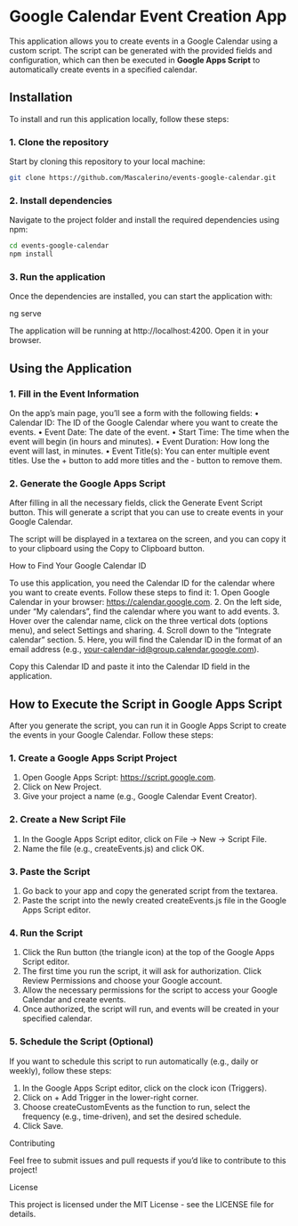 # Google Calendar Event Creation App

This application allows you to create events in a Google Calendar using a custom script. The script can be generated with the provided fields and configuration, which can then be executed in **Google Apps Script** to automatically create events in a specified calendar.

## Installation

To install and run this application locally, follow these steps:

### 1. Clone the repository

Start by cloning this repository to your local machine:

```bash
git clone https://github.com/Mascalerino/events-google-calendar.git
```

### 2. Install dependencies

Navigate to the project folder and install the required dependencies using npm:

```bash
cd events-google-calendar
npm install
```

### 3. Run the application

Once the dependencies are installed, you can start the application with:

ng serve

The application will be running at http://localhost:4200. Open it in your browser.

## Using the Application

### 1. Fill in the Event Information

On the app’s main page, you’ll see a form with the following fields:
• Calendar ID: The ID of the Google Calendar where you want to create the events.
• Event Date: The date of the event.
• Start Time: The time when the event will begin (in hours and minutes).
• Event Duration: How long the event will last, in minutes.
• Event Title(s): You can enter multiple event titles. Use the + button to add more titles and the - button to remove them.

### 2. Generate the Google Apps Script

After filling in all the necessary fields, click the Generate Event Script button. This will generate a script that you can use to create events in your Google Calendar.

The script will be displayed in a textarea on the screen, and you can copy it to your clipboard using the Copy to Clipboard button.

How to Find Your Google Calendar ID

To use this application, you need the Calendar ID for the calendar where you want to create events. Follow these steps to find it: 1. Open Google Calendar in your browser: https://calendar.google.com. 2. On the left side, under “My calendars”, find the calendar where you want to add events. 3. Hover over the calendar name, click on the three vertical dots (options menu), and select Settings and sharing. 4. Scroll down to the “Integrate calendar” section. 5. Here, you will find the Calendar ID in the format of an email address (e.g., your-calendar-id@group.calendar.google.com).

Copy this Calendar ID and paste it into the Calendar ID field in the application.

## How to Execute the Script in Google Apps Script

After you generate the script, you can run it in Google Apps Script to create the events in your Google Calendar. Follow these steps:

### 1. Create a Google Apps Script Project

1.  Open Google Apps Script: https://script.google.com.
2.  Click on New Project.
3.  Give your project a name (e.g., Google Calendar Event Creator).

### 2. Create a New Script File

1.  In the Google Apps Script editor, click on File -> New -> Script File.
2.  Name the file (e.g., createEvents.js) and click OK.

### 3. Paste the Script

1.  Go back to your app and copy the generated script from the textarea.
2.  Paste the script into the newly created createEvents.js file in the Google Apps Script editor.

### 4. Run the Script

1.  Click the Run button (the triangle icon) at the top of the Google Apps Script editor.
2.  The first time you run the script, it will ask for authorization. Click Review Permissions and choose your Google account.
3.  Allow the necessary permissions for the script to access your Google Calendar and create events.
4.  Once authorized, the script will run, and events will be created in your specified calendar.

### 5. Schedule the Script (Optional)

If you want to schedule this script to run automatically (e.g., daily or weekly), follow these steps:

1. In the Google Apps Script editor, click on the clock icon (Triggers).
2. Click on + Add Trigger in the lower-right corner.
3. Choose createCustomEvents as the function to run, select the frequency (e.g., time-driven), and set the desired schedule.
4. Click Save.

Contributing

Feel free to submit issues and pull requests if you’d like to contribute to this project!

License

This project is licensed under the MIT License - see the LICENSE file for details.
